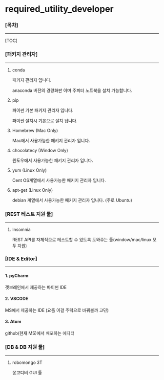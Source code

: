 # required_utility_developer
### [목차]

---

[TOC]

### [패키지 관리자]

---

1. conda

   패키지 관리자 입니다.

    anaconda 버전의 경량화판 이며 주피터 노트북을 설치 가능합니다.

2. pip

   파이썬 기본 패키지 관리자 입니다.

   파이썬 설치시 기본으로 설치 됩니다.

3. Homebrew  (Mac Only)

   Mac에서 사용가능한 패키지 관리자 입니다.

4. chocolatecy (Window Only)

   윈도우에서 사용가능한 패키지 관리자 입니다.

5. yum (Linux Only)

   Cent OS계열에서 사용가능한 패키지 관리자 입니다.

6. apt-get (Linux Only)

   debian 계열에서 사용가능한 패키지 관리자 입니다. (주로 Ubuntu)

   

### [REST 테스트 지원 툴]

------

1. Insomnia

   REST API를 자체적으로 테스트할 수 있도록 도와주는 툴(window/mac/linux 모두 지원)

   

### [IDE & Editor]

------

#### 1.  pyCharm

젯브레인에서 제공하는 파이썬 IDE

#### 2. VSCODE

MS에서 제공하는  IDE (요즘 이걸 주력으로 바꿔볼까 고민)

#### 3. Atom

github(현재 MS)에서 배포하는 에디터



### [DB & DB 지원 툴]

------

1. robomongo 3T

   몽고디비 GUI 툴





